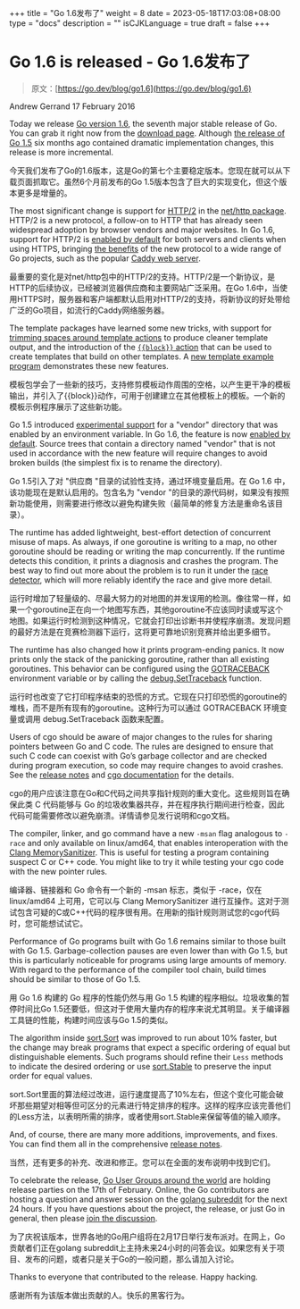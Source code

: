 +++
title = "Go 1.6发布了"
weight = 8
date = 2023-05-18T17:03:08+08:00
type = "docs"
description = ""
isCJKLanguage = true
draft = false
+++

# Go 1.6 is released - Go 1.6发布了

> 原文：[https://go.dev/blog/go1.6](https://go.dev/blog/go1.6)

Andrew Gerrand
17 February 2016

Today we release [Go version 1.6](https://go.dev/doc/go1.6), the seventh major stable release of Go. You can grab it right now from the [download page](https://go.dev/dl/). Although [the release of Go 1.5](https://blog.golang.org/go1.5) six months ago contained dramatic implementation changes, this release is more incremental.

今天我们发布了Go的1.6版本，这是Go的第七个主要稳定版本。您现在就可以从下载页面抓取它。虽然6个月前发布的Go 1.5版本包含了巨大的实现变化，但这个版本更多是增量的。

The most significant change is support for [HTTP/2](https://http2.github.io/) in the [net/http package](https://go.dev/pkg/net/http/). HTTP/2 is a new protocol, a follow-on to HTTP that has already seen widespread adoption by browser vendors and major websites. In Go 1.6, support for HTTP/2 is [enabled by default](https://go.dev/doc/go1.6#http2) for both servers and clients when using HTTPS, bringing [the benefits](https://http2.github.io/faq/) of the new protocol to a wide range of Go projects, such as the popular [Caddy web server](https://caddyserver.com/download).

最重要的变化是对net/http包中的HTTP/2的支持。HTTP/2是一个新协议，是HTTP的后续协议，已经被浏览器供应商和主要网站广泛采用。在Go 1.6中，当使用HTTPS时，服务器和客户端都默认启用对HTTP/2的支持，将新协议的好处带给广泛的Go项目，如流行的Caddy网络服务器。

The template packages have learned some new tricks, with support for [trimming spaces around template actions](https://go.dev/pkg/text/template/#hdr-Text_and_spaces) to produce cleaner template output, and the introduction of the [`{{block}}` action](https://go.dev/pkg/text/template/#hdr-Actions) that can be used to create templates that build on other templates. A [new template example program](https://cs.opensource.google/go/x/example/+/master:template) demonstrates these new features.

模板包学会了一些新的技巧，支持修剪模板动作周围的空格，以产生更干净的模板输出，并引入了{{block}}动作，可用于创建建立在其他模板上的模板。一个新的模板示例程序展示了这些新功能。

Go 1.5 introduced [experimental support](https://go.dev/s/go15vendor) for a "vendor" directory that was enabled by an environment variable. In Go 1.6, the feature is now [enabled by default](https://go.dev/doc/go1.6#go_command). Source trees that contain a directory named "vendor" that is not used in accordance with the new feature will require changes to avoid broken builds (the simplest fix is to rename the directory).

Go 1.5引入了对 "供应商 "目录的试验性支持，通过环境变量启用。在 Go 1.6 中，该功能现在是默认启用的。包含名为 "vendor "的目录的源代码树，如果没有按照新功能使用，则需要进行修改以避免构建失败（最简单的修复方法是重命名该目录）。

The runtime has added lightweight, best-effort detection of concurrent misuse of maps. As always, if one goroutine is writing to a map, no other goroutine should be reading or writing the map concurrently. If the runtime detects this condition, it prints a diagnosis and crashes the program. The best way to find out more about the problem is to run it under the [race detector](https://blog.golang.org/race-detector), which will more reliably identify the race and give more detail.

运行时增加了轻量级的、尽最大努力的对地图的并发误用的检测。像往常一样，如果一个goroutine正在向一个地图写东西，其他goroutine不应该同时读或写这个地图。如果运行时检测到这种情况，它就会打印出诊断书并使程序崩溃。发现问题的最好方法是在竞赛检测器下运行，这将更可靠地识别竞赛并给出更多细节。

The runtime has also changed how it prints program-ending panics. It now prints only the stack of the panicking goroutine, rather than all existing goroutines. This behavior can be configured using the [GOTRACEBACK](https://go.dev/pkg/runtime/#hdr-Environment_Variables) environment variable or by calling the [debug.SetTraceback](https://go.dev/pkg/runtime/debug/#SetTraceback) function.

运行时也改变了它打印程序结束的恐慌的方式。它现在只打印恐慌的goroutine的堆栈，而不是所有现有的goroutine。这种行为可以通过 GOTRACEBACK 环境变量或调用 debug.SetTraceback 函数来配置。

Users of cgo should be aware of major changes to the rules for sharing pointers between Go and C code. The rules are designed to ensure that such C code can coexist with Go’s garbage collector and are checked during program execution, so code may require changes to avoid crashes. See the [release notes](https://go.dev/doc/go1.6#cgo) and [cgo documentation](https://go.dev/cmd/cgo/#hdr-Passing_pointers) for the details.

cgo的用户应该注意在Go和C代码之间共享指针规则的重大变化。这些规则旨在确保此类 C 代码能够与 Go 的垃圾收集器共存，并在程序执行期间进行检查，因此代码可能需要修改以避免崩溃。详情请参见发行说明和cgo文档。

The compiler, linker, and go command have a new `-msan` flag analogous to `-race` and only available on linux/amd64, that enables interoperation with the [Clang MemorySanitizer](http://clang.llvm.org/docs/MemorySanitizer.html). This is useful for testing a program containing suspect C or C++ code. You might like to try it while testing your cgo code with the new pointer rules.

编译器、链接器和 Go 命令有一个新的 -msan 标志，类似于 -race，仅在 linux/amd64 上可用，它可以与 Clang MemorySanitizer 进行互操作。这对于测试包含可疑的C或C++代码的程序很有用。在用新的指针规则测试您的cgo代码时，您可能想试试它。

Performance of Go programs built with Go 1.6 remains similar to those built with Go 1.5. Garbage-collection pauses are even lower than with Go 1.5, but this is particularly noticeable for programs using large amounts of memory. With regard to the performance of the compiler tool chain, build times should be similar to those of Go 1.5.

用 Go 1.6 构建的 Go 程序的性能仍然与用 Go 1.5 构建的程序相似。垃圾收集的暂停时间比Go 1.5还要低，但这对于使用大量内存的程序来说尤其明显。关于编译器工具链的性能，构建时间应该与Go 1.5的类似。

The algorithm inside [sort.Sort](https://go.dev/pkg/sort/#Sort) was improved to run about 10% faster, but the change may break programs that expect a specific ordering of equal but distinguishable elements. Such programs should refine their `Less` methods to indicate the desired ordering or use [sort.Stable](https://go.dev/pkg/sort/#Stable) to preserve the input order for equal values.

sort.Sort里面的算法经过改进，运行速度提高了10%左右，但这个变化可能会破坏那些期望对相等但可区分的元素进行特定排序的程序。这样的程序应该完善他们的Less方法，以表明所需的排序，或者使用sort.Stable来保留等值的输入顺序。

And, of course, there are many more additions, improvements, and fixes. You can find them all in the comprehensive [release notes](https://go.dev/doc/go1.6).

当然，还有更多的补充、改进和修正。您可以在全面的发布说明中找到它们。

To celebrate the release, [Go User Groups around the world](https://github.com/golang/go/wiki/Go-1.6-release-party) are holding release parties on the 17th of February. Online, the Go contributors are hosting a question and answer session on the [golang subreddit](https://reddit.com/r/golang) for the next 24 hours. If you have questions about the project, the release, or just Go in general, then please [join the discussion](https://www.reddit.com/r/golang/comments/46bd5h/ama_we_are_the_go_contributors_ask_us_anything/).

为了庆祝该版本，世界各地的Go用户组将在2月17日举行发布派对。在网上，Go贡献者们正在golang subreddit上主持未来24小时的问答会议。如果您有关于项目、发布的问题，或者只是关于Go的一般问题，那么请加入讨论。

Thanks to everyone that contributed to the release. Happy hacking.

感谢所有为该版本做出贡献的人。快乐的黑客行为。
